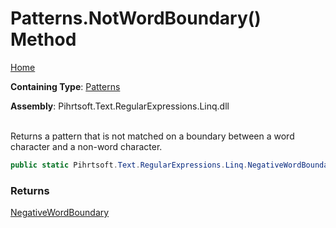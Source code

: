 # Patterns\.NotWordBoundary\(\) Method

[Home](../../../../../../README.md)

**Containing Type**: [Patterns](../README.md)

**Assembly**: Pihrtsoft\.Text\.RegularExpressions\.Linq\.dll

\
Returns a pattern that is not matched on a boundary between a word character and a non\-word character\.

```csharp
public static Pihrtsoft.Text.RegularExpressions.Linq.NegativeWordBoundary NotWordBoundary()
```

### Returns

[NegativeWordBoundary](../../NegativeWordBoundary/README.md)

